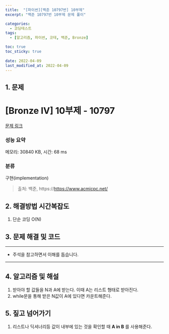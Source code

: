 ```yaml
---
title:  "[파이썬][백준 10797번] 10부제"
excerpt: "백준 10797번 10부제 문제 풀이"

categories:
  - 코딩테스트
tags:
  - [알고리즘, 파이썬, 코테, 백준, Bronze]

toc: true
toc_sticky: true
 
date: 2022-04-09
last_modified_at: 2022-04-09
---
```



## 1. 문제

# [Bronze IV] 10부제 - 10797 

[문제 링크](https://www.acmicpc.net/problem/10797) 

### 성능 요약

메모리: 30840 KB, 시간: 68 ms

### 분류

구현(implementation)



> 출처: 백준, https://https://www.acmicpc.net/

## 2. 해결방법 시간복잡도

1. 단순 코딩 O(N)


## 3. 문제 해결 및 코드
--- 

<script src="https://gist.github.com/cmblir/62e9722ba4ba11243602773d229b7188.js"></script>

- 주석을 참고하면서 이해를 돕습니다.
---

## 4. 알고리즘 및 해설

1. 받아야 할 값들을 N과 A에 받는다. 이때 A는 리스트 형태로 받아진다.
2. while문을 통해 받은 N값이 A에 있다면 카운트해준다.


## 5. 짚고 넘어가기

1. 리스트나 딕셔너리등 값이 내부에 있는 것을 확인할 때 **A in B** 를 사용해준다.